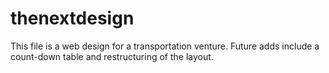 # thenextdesign
This file is a web design for a transportation venture. 
Future adds include a count-down table and restructuring of the layout. 

